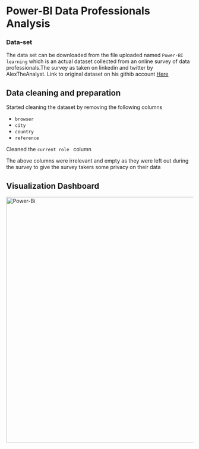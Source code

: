# Power-BI Data Professionals Analysis
### Data-set
The data set can be downloaded from the file uploaded named `Power-BI learning` which is an actual dataset collected from an online survey of data professionals.The survey as taken on linkedin and twitter by AlexTheAnalyst. Link to original dataset on his githib account [Here](https://github.com/AlexTheAnalyst/Power-BI/blob/main/Power%20BI%20-%20Final%20Project.xlsx) 

## Data cleaning and preparation
Started cleaning the dataset by removing the following columns
- `browser`
- `city`
- `country`
- `reference`

Cleaned the `current role ` column
  
The above columns were irrelevant and empty as they were left out during the survey to give the survey takers some privacy on their data
## Visualization Dashboard
<img width="660" alt="Power-Bi" src="https://github.com/The-alpha-male/Power-BI/assets/69481921/779933b1-d09a-438f-a10b-605a765e90d3">
